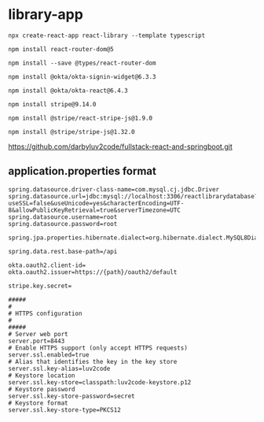 # library-app

```npx create-react-app react-library --template typescript```

```npm install react-router-dom@5```

```npm install --save @types/react-router-dom```

```npm install @okta/okta-signin-widget@6.3.3```

```npm install @okta/okta-react@6.4.3```

```npm install stripe@9.14.0```

```npm install @stripe/react-stripe-js@1.9.0```

```npm install @stripe/stripe-js@1.32.0```

https://github.com/darbyluv2code/fullstack-react-and-springboot.git

## application.properties format

```
spring.datasource.driver-class-name=com.mysql.cj.jdbc.Driver
spring.datasource.url=jdbc:mysql://localhost:3306/reactlibrarydatabase?useSSL=false&useUnicode=yes&characterEncoding=UTF-8&allowPublicKeyRetrieval=true&serverTimezone=UTC
spring.datasource.username=root
spring.datasource.password=root

spring.jpa.properties.hibernate.dialect=org.hibernate.dialect.MySQL8Dialect

spring.data.rest.base-path=/api

okta.oauth2.client-id=
okta.oauth2.issuer=https://{path}/oauth2/default

stripe.key.secret=

#####
#
# HTTPS configuration
#
#####
# Server web port
server.port=8443
# Enable HTTPS support (only accept HTTPS requests)
server.ssl.enabled=true
# Alias that identifies the key in the key store
server.ssl.key-alias=luv2code
# Keystore location
server.ssl.key-store=classpath:luv2code-keystore.p12
# Keystore password
server.ssl.key-store-password=secret
# Keystore format
server.ssl.key-store-type=PKCS12
```
